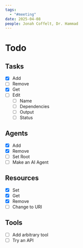 ```yaml
---
tags:
  - "#meeting"
date: 2025-04-08
people: Jonah Coffelt, Dr. Hammad
---
```

# Todo
## Tasks
- [x] Add
- [ ] Remove
- [x] Get
- [ ] Edit
	- [ ] Name
	- [ ] Dependencies
	- [ ] Output
	- [ ] Status
## Agents
- [x] Add
- [x] Remove
- [ ] Set Root
- [ ] Make an AI Agent
## Resources
- [x] Set
- [x] Get
- [x] Remove
- [ ] Change to URI
## Tools
- [ ] Add arbitrary tool
- [ ] Try an API
## 